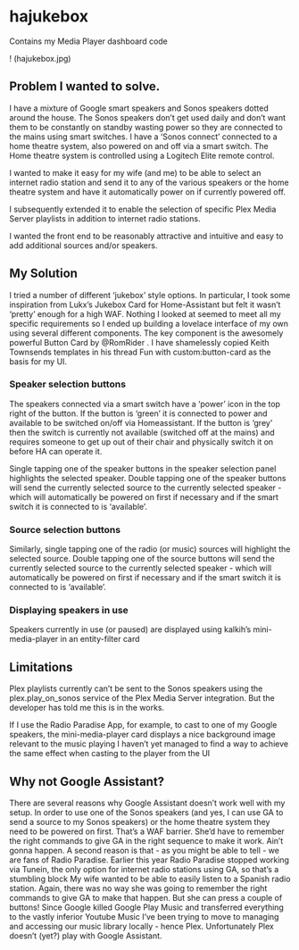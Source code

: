 # hajukebox
Contains my Media Player dashboard code

! (hajukebox.jpg)

## Problem I wanted to solve.

I have a mixture of Google smart speakers and Sonos speakers dotted around the house.
The Sonos speakers don’t get used daily and don’t want them to be constantly on standby wasting power so they are connected to the mains using smart switches.
I have a ‘Sonos connect’ connected to a home theatre system, also powered on and off via a smart switch. The Home theatre system is controlled using a Logitech Elite remote control.

I wanted to make it easy for my wife (and me) to be able to select an internet radio station and send it to any of the various speakers or the home theatre system and have it automatically power on if currently powered off.

I subsequently extended it to enable the selection of specific Plex Media Server playlists in addition to internet radio stations.

I wanted the front end to be reasonably attractive and intuitive and easy to add additional sources and/or speakers.

## My Solution
I tried a number of different ‘jukebox’ style options. In particular, I took some inspiration from Lukx’s Jukebox Card for Home-Assistant but felt it wasn’t ‘pretty’ enough for a high WAF.
Nothing I looked at seemed to meet all my specific requirements so I ended up building a lovelace interface of my own using several different components.
The key component is the awesomely powerful Button Card by @RomRider .
I have shamelessly copied Keith Townsends templates in his thread Fun with custom:button-card as the basis for my UI.

### Speaker selection buttons
The speakers connected via a smart switch have a ‘power’ icon in the top right of the button.
If the button is ‘green’ it is connected to power and available to be switched on/off via Homeassistant.
If the button is ‘grey’ then the switch is currently not available (switched off at the mains) and requires someone to get up out of their chair and physically switch it on before HA can operate it.

Single tapping one of the speaker buttons in the speaker selection panel highlights the selected speaker.
Double tapping one of the speaker buttons will send the currently selected source to the currently selected speaker - which will automatically be powered on first if necessary and if the smart switch it is connected to is ‘available’.

### Source selection buttons
Similarly, single tapping one of the radio (or music) sources will highlight the selected source.
Double tapping one of the source buttons will send the currently selected source to the currently selected speaker - which will automatically be powered on first if necessary and if the smart switch it is connected to is ‘available’.

### Displaying speakers in use
Speakers currently in use (or paused) are displayed using kalkih’s mini-media-player
in an entity-filter card

## Limitations
Plex playlists currently can’t be sent to the Sonos speakers using the plex.play_on_sonos service of the Plex Media Server integration. But the developer has told me this is in the works.

If I use the Radio Paradise App, for example, to cast to one of my Google speakers, the mini-media-player card displays a nice background image relevant to the music playing
I haven’t yet managed to find a way to achieve the same effect when casting to the player from the UI

## Why not Google Assistant?
There are several reasons why Google Assistant doesn’t work well with my setup.
In order to use one of the Sonos speakers (and yes, I can use GA to send a source to my Sonos speakers) or the home theatre system they need to be powered on first. That’s a WAF barrier. She’d have to remember the right commands to give GA in the right sequence to make it work. Ain’t gonna happen.
A second reason is that - as you might be able to tell - we are fans of Radio Paradise. Earlier this year Radio Paradise stopped working via Tunein, the only option for internet radio stations using GA, so that’s a stumbling block
My wife wanted to be able to easily listen to a Spanish radio station. Again, there was no way she was going to remember the right commands to give GA to make that happen. But she can press a couple of buttons!
Since Google killed Google Play Music and transferred everything to the vastly inferior Youtube Music I’ve been trying to move to managing and accessing our music library locally - hence Plex. Unfortunately Plex doesn’t (yet?) play with Google Assistant.

